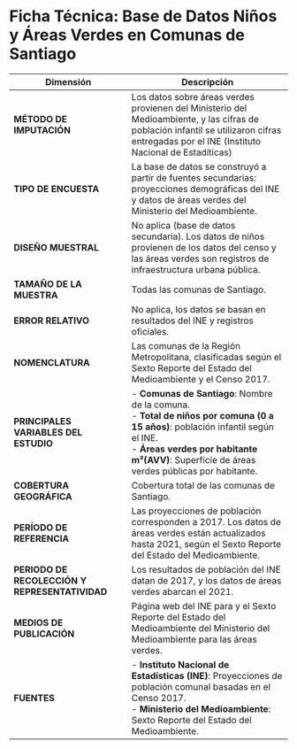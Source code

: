 # Ficha Técnica: Base de Datos Niños y Áreas Verdes en Comunas de Santiago

| **Dimensión**                            | **Descripción**                                                                                                                                                                                                                   |
|-------------------------------------------|-----------------------------------------------------------------------------------------------------------------------------------------------------------------------------------------------------------------------------------|
| **MÉTODO DE IMPUTACIÓN**                  | Los datos sobre áreas verdes provienen del Ministerio del Medioambiente, y las cifras de población infantil se utilizaron cifras entregadas por el INE (Instituto Nacional de Estadíticas)      |
| **TIPO DE ENCUESTA**                      | La base de datos se construyó a partir de fuentes secundarias: proyecciones demográficas del INE y datos de áreas verdes del Ministerio del Medioambiente.                                                                          |
| **DISEÑO MUESTRAL**                       | No aplica (base de datos secundaria). Los datos de niños provienen de los datos del censo y las áreas verdes son registros de infraestructura urbana pública.                                                                    |
| **TAMAÑO DE LA MUESTRA**                  | Todas las comunas de Santiago.                                                                                                                                                                                                    |
| **ERROR RELATIVO**                        | No aplica, los datos se basan en resultados del INE y registros oficiales.                                                                                                                                                       |
| **NOMENCLATURA**                          | Las comunas de la Región Metropolitana, clasificadas según el Sexto Reporte del Estado del Medioambiente y el Censo 2017.                                                                                                          |
| **PRINCIPALES VARIABLES DEL ESTUDIO**     | - **Comunas de Santiago**: Nombre de la comuna. <br> - **Total de niños por comuna (0 a 15 años)**:  población infantil según el INE. <br> - **Áreas verdes por habitante m²(AVV)**: Superficie de áreas verdes públicas por habitante. |
| **COBERTURA GEOGRÁFICA**                  | Cobertura total de las comunas de Santiago.                                                                                                                                                                                        |
| **PERÍODO DE REFERENCIA**                 | Las proyecciones de población corresponden a 2017. Los datos de áreas verdes están actualizados hasta 2021, según el Sexto Reporte del Estado del Medioambiente.                                                                     |
| **PERIODO DE RECOLECCIÓN Y REPRESENTATIVIDAD** | Los resultados de población del INE datan de 2017, y los datos de áreas verdes abarcan el 2021.                                                                                                                     |
| **MEDIOS DE PUBLICACIÓN**                 | Página web del INE para y el Sexto Reporte del Estado del Medioambiente del Ministerio del Medioambiente para las áreas verdes.                                                                        |
| **FUENTES**                               | - **Instituto Nacional de Estadísticas (INE)**: Proyecciones de población comunal basadas en el Censo 2017. <br> - **Ministerio del Medioambiente**: Sexto Reporte del Estado del Medioambiente.                                      |

